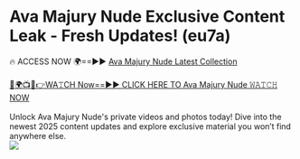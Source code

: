 # Ava Majury Nude Exclusive Content Leak - Fresh Updates! (eu7a)

🔥 ACCESS NOW 🌍==►► <a href="https://tinyurl.com/2mz8nhtm" rel="nofollow">Ava Majury Nude Latest Collection</a>
<br><br>
[🔴🌍📺📱👉WA𝚃CH Now==►► CLICK HERE TO Ava Majury Nude 𝚆𝙰𝚃𝙲𝙷 NOW](https://tinyurl.com/2mz8nhtm)
<br><br>
Unlock Ava Majury Nude's private videos and photos today! Dive into the newest 2025 content updates and explore exclusive material you won’t find anywhere else.
<br>
<a href="https://tinyurl.com/2mz8nhtm" rel="nofollow" data-target="animated-image.originalLink"><img src="https://camo.githubusercontent.com/8a4f000d20f83aca3bf7ec5f350d767afa0574a8a352519fd8cfa583a6f93a33/68747470733a2f2f692e696d6775722e636f6d2f644a486b345a712e676966" data-canonical-src="https://i.imgur.com/dJHk4Zq.gif" style="max-width: 100%; display: inline-block;" data-target="animated-image.originalImage"></a>
<br>
